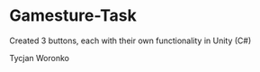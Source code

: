 # Gamesture-Task

Created 3 buttons, each with their own functionality in Unity (C#)

Tycjan Woronko
